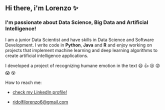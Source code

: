 ## Hi there, i'm Lorenzo ✨
### I'm passionate about **Data Science**, __Big Data__ and __Artificial Intelligence!__

I am a junior Data Scientist and have skills in Data Science and Software Development. I write code in **Python**, **Java** and **R** and enjoy working on projects that implement machine learning and deep learning algorithms to create artificial intelligence applications.

I developed a project of recognizing humane emotion in the text :smiley: :thumbsup: :cry: :rage: :scream: :dizzy_face:




How to reach me:

* [check my LinkedIn profile!](https://www.linkedin.com/in/lorenzo-ridolfi-301a9b1b6/)

* ridolfilorenzo6@gmail.com



<!--
**lorenzoridolfi9/lorenzoridolfi9** is a ✨ _special_ ✨ repository because its `README.md` (this file) appears on your GitHub profile.

Here are some ideas to get you started:

- 🔭 I’m currently working on ...
- 🌱 I’m currently learning ...
- 👯 I’m looking to collaborate on ...
- 🤔 I’m looking for help with ...
- 💬 Ask me about ...
- 📫 How to reach me: ...
- 😄 Pronouns: ...
- ⚡ Fun fact: ...
-->
